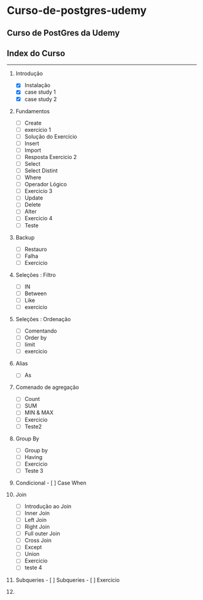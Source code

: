 # Curso-de-postgres-udemy
Curso de PostGres da Udemy
------

## Index do Curso

---

1. Introdução
    - [x] Instalação
    - [x] case study 1
    - [x] case study 2
2. Fundamentos
    - [ ] Create
    - [ ] exercício 1
    - [ ] Solução do Exercício
    - [ ] Insert
    - [ ] Import
    - [ ] Resposta Exercicio 2
    - [ ] Select
    - [ ] Select Distint
    - [ ] Where
    - [ ] Operador Lógico
    - [ ] Exercicio 3
    - [ ] Update
    - [ ] Delete
    - [ ] Alter
    - [ ] Exercicio 4
    - [ ] Teste
3. Backup
    - [ ] Restauro
    - [ ] Falha
    - [ ] Exercicio
 4. Seleções : Filtro
    - [ ] IN
    - [ ] Between
    - [ ] Like
    - [ ] exercicio
 5. Seleções : Ordenação 
    - [ ] Comentando
    - [ ] Order by
    - [ ] limit
    - [ ] exercicio
  6. Alias
      - [ ] As
  7.  Comenado de agregação
      - [ ] Count
      - [ ] SUM
      - [ ] MIN & MAX
      - [ ] Exercicio
      - [ ] Teste2
  8.  Group By
      - [ ] Group by
      - [ ] Having
      - [ ] Exercicio
      - [ ] Teste 3
 
  11.  Condicional
    - [ ] Case When
  13. Join
      - [ ] Introdução ao Join
      - [ ] Inner Join
      - [ ] Left Join
      - [ ] Right Join
      - [ ] Full outer Join
      - [ ] Cross Join
      - [ ] Except
      - [ ] Union
      - [ ] Exercicio
      - [ ] teste 4
  15.  Subqueries
     - [ ] Subqueries
     - [ ] Exercicio
    
  17.   
  
  
